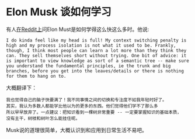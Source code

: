 Elon Musk 谈如何学习
===================

有人[在Reddit上](https://www.reddit.com/r/IAmA/comments/2rgsan/i_am_elon_musk_ceocto_of_a_rocket_company_ama/cnfput4)问Elon Must是如何学得这么快这么多时。他说:

    I do kinda feel like my head is full! My context switching penalty is high and my process isolation is not what it used to be. Frankly, though, I think most people can learn a lot more than they think they can. They sell themselves short without trying. One bit of advice: it is important to view knowledge as sort of a semantic tree -- make sure you understand the fundamental principles, ie the trunk and big branches, before you get into the leaves/details or there is nothing for them to hang on to.

大概翻译下：

    我也觉得自己的脑子快要满了！我不同事情之间的切换和专注度不如我年轻时好了。
    其实，我认为多数人都能学比他以为的更多的东西。他们觉得他们学不了那么多
    所以早早放弃了。一点建议：把知识看到一棵树非常重要 -- 一定要掌握知识的基础本质，
    没有主干，树枝和树叶怎么能挂住呢。

Musk说的道理很简单，大概认识到和应用到日常生活不易吧。

